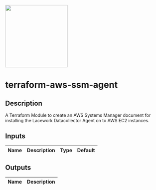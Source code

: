 <a href="https://lacework.com"><img src="https://techally-content.s3-us-west-1.amazonaws.com/public-content/lacework_logo_full.png" width="200"></a>

# terraform-aws-ssm-agent

## Description

A Terraform Module to create an AWS Systems Manager document for installing the Lacework Datacollector Agent on to AWS EC2 instances.

## Inputs

| Name | Description | Type | Default |
|------|-------------|------|---------|


## Outputs

| Name | Description |
|------|-------------|
